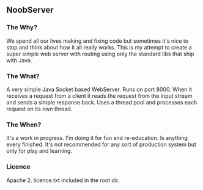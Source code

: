## NoobServer

### The Why?
We spend all our lives making and fixing code but sometimes it's nice to stop and think about how it all
really works. This is my attempt to create a super simple web server with routing using only the standard libs
that ship with Java.

### The What?
A very simple Java Socket based WebServer. Runs on port 8000. When it receives a request from a client
it reads the request from the input stream and sends a simple response back. Uses a thread pool and processes
each request on its own thread.

### The When?
It's a work in progress. I'm doing it for fun and re-education. Is anything every finished. It's not recommended
for any sort of production system but only for play and learning.

### Licence
Apache 2. licence.txt included in the root dir.